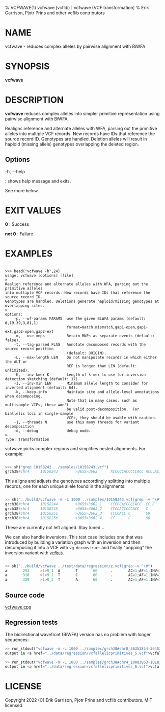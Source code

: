 % VCFWAVE(1) vcfwave (vcflib) | vcfwave (VCF transformation)
% Erik Garrison, Pjotr Prins and other vcflib contributors

# NAME

vcfwave - reduces complex alleles by pairwise alignment with BiWFA

# SYNOPSIS

**vcfwave**

# DESCRIPTION

**vcfwave** reduces complex alleles into simpler primitive representation using pairwise
alignment with BiWFA.

Realigns reference and alternate alleles with WFA, parsing out the primitive alleles
into multiple VCF records. New records have IDs that reference the source record ID.
Genotypes are handled. Deletion alleles will result in haploid (missing allele) genotypes
overlapping the deleted region.

## Options

-h, --help

: shows help message and exits.

See more below.

# EXIT VALUES

**0**
: Success

**not 0**
: Failure

# EXAMPLES


<!--

    >>> from pytest.rtest import run_stdout, head, cat, sh

-->

```

>>> head("vcfwave -h",24)
usage: vcfwave [options] [file]
>
Realign reference and alternate alleles with WFA, parsing out the primitive alleles
into multiple VCF records. New records have IDs that reference the source record ID.
Genotypes are handled. Deletions generate haploid/missing genotypes at overlapping sites.
>
options:
    -p, --wf-params PARAMS  use the given BiWFA params (default: 0,19,39,3,81,1)
                            format=match,mismatch,gap1-open,gap1-ext,gap2-open,gap2-ext
    -m, --use-mnps          Retain MNPs as separate events (default: false).
    -t, --tag-parsed FLAG   Annotate decomposed records with the source record position
                            (default: ORIGIN).
    -L, --max-length LEN    Do not manipulate records in which either the ALT or
                            REF is longer than LEN (default: unlimited).
    -K, --inv-kmer K        Length of k-mer to use for inversion detection sketching (default: 17).
    -I, --inv-min LEN       Minimum allele length to consider for inverted alignment (default: 64).
    -k, --keep-info         Maintain site and allele-level annotations when decomposing.
                            Note that in many cases, such as multisample VCFs, these won't
                            be valid post-decomposition.  For biallelic loci in single-sample
                            VCFs, they should be usable with caution.
    -j, --threads N         use this many threads for variant decomposition
    -d, --debug             debug mode.
>
Type: transformation

```

vcfwave picks complex regions and simplifies nested alignments. For example:

```python

>>> sh("grep 10158243 ../samples/10158243.vcf")
grch38#chr4     10158243        >3655>3662      ACCCCCACCCCCACC ACC,AC,ACCCCCACCCCCAC,ACCCCCACC,ACA     60      .       AC=64,3,2,3,1;AF=0.719101,0.0337079,0.0224719,0.0337079,0.011236;AN=89;AT=>3655>3656>3657>3658>3659>3660>3662,>3655>3656>3660>3662,>3655>3660>3662,>3655>3656>3657>3658>3660>3662,>3655>3656>3657>3660>3662,>3655>3656>3661>3662;NS=45;LV=0     GT      0|0     1|1     1|1     1|0     5|1     0|4     0|1     0|1     1|1     1|1     1|1     1|1     1|1     1|1     1|1     4|3     1|1     1|1     1|1     1|0     1|0     1|0     1|0     1|1     1|1     1|4     1|1     1|1     3|0     1|0     1|1     0|1     1|1     1|1     2|1     1|2     1|1     1|1     0|1     1|1     1|1     1|0     1|2     1|1     0

```

This aligns and adjusts the genotypes accordingly splitting into multiple records, one for each unique allele found in the alignments:

```python

>> sh("../build/vcfwave -m -L 1000 ../samples/10158243.vcf|grep -v ^\#")
grch38#chr4     10158244        >3655>3662_1    CCCCCACCCCCACC  CC,C    60      .       AC=1,3;AF=0.011236,0.0337079;INV=0,0;LEN=12,13;ORIGIN=grch38#chr4:10158243,grch38#chr4:10158243;TYPE=del,del    GT      0|0   0|0      0|0     0|0     1|0     0|0     0|0     0|0     0|0     0|0     0|0     0|0     0|0     0|0     0|0     0|0     0|0     0|0     0|0     0|0     0|0     0|0     0|0     0|0     0|0     0|0     0|0     0|0   0|0      0|0     0|0     0|0     0|0     0|0     2|0     0|2     0|0     0|0     0|0     0|0     0|0     0|0     0|2     0|0     0
grch38#chr4     10158245        >3655>3662_2    CCCCACCCCCACC   C       60      .       AC=64;AF=0.719101;INV=0;LEN=12;ORIGIN=grch38#chr4:10158243;TYPE=del     GT      0|0     1|1     1|1     1|0     .|1     0|0   0|1      0|1     1|1     1|1     1|1     1|1     1|1     1|1     1|1     0|0     1|1     1|1     1|1     1|0     1|0     1|0     1|0     1|1     1|1     1|0     1|1     1|1     0|0     1|0     1|1     0|1     1|1   1|1      .|1     1|.     1|1     1|1     0|1     1|1     1|1     1|0     1|.     1|1     0
grch38#chr4     10158251        >3655>3662_3    CCCCACC C       60      .       AC=3;AF=0.0337079;INV=0;LEN=6;ORIGIN=grch38#chr4:10158243;TYPE=del      GT      0|0     .|.     .|.     .|0     .|.     0|1     0|.   0|.      .|.     .|.     .|.     .|.     .|.     .|.     .|.     1|0     .|.     .|.     .|.     .|0     .|0     .|0     .|0     .|.     .|.     .|1     .|.     .|.     0|0     .|0     .|.     0|.     .|.     .|.   .|.      .|.     .|.     .|.     0|.     .|.     .|.     .|0     .|.     .|.     0
grch38#chr4     10158256        >3655>3662_4    CC      C       60      .       AC=2;AF=0.0224719;INV=0;LEN=1;ORIGIN=grch38#chr4:10158243;TYPE=del      GT      0|0     .|.     .|.     .|0     .|.     0|.     0|.   0|.      .|.     .|.     .|.     .|.     .|.     .|.     .|.     .|1     .|.     .|.     .|.     .|0     .|0     .|0     .|0     .|.     .|.     .|.     .|.     .|.     1|0     .|0     .|.     0|.     .|.     .|.   .|.      .|.     .|.     .|.     0|.     .|.     .|.     .|0     .|.     .|.     0

```

These are currently not left aligned. Stay tuned...

We can also handle inversions.
This test case includes one that was introduced by building a variation graph with an inversion and then decomposing it into a VCF with `vg deconstruct` and finally "popping" the inversion variant with [`vcfbub`](https://github.com/pangenome/vcfbub).

```python

>> sh("../build/vcfwave ../test/data/regression/z.vcf|grep -v ^\#")
a       293     >1>9_1  A       T       60      .       AC=1;AF=1;INV=1;LEN=1;ORIGIN=a:281;TYPE=snp     GT      1
a       310     >1>9_2  T       C       60      .       AC=1;AF=1;INV=1;LEN=1;ORIGIN=a:281;TYPE=snp     GT      1
a       329     >1>9_3  T       A       60      .       AC=1;AF=1;INV=1;LEN=1;ORIGIN=a:281;TYPE=snp     GT      1

```

## Source code

[vcfwave.cpp](../../src/vcfwave.cpp)

## Regression tests

The bidirectional wavefront (BiWFA) version has no problem with longer sequences:

```python
>> run_stdout("vcfwave -m -L 1000 ../samples/grch38#chr8_36353854-36453166.vcf", ext="vcf")
output in <a href="../data/regression/vcfallelicprimitives_5.vcf">vcfallelicprimitives_5.vcf</a>

>> run_stdout("vcfwave -m -L 1000 ../samples/grch38#chr4_10083863-10181258.vcf", ext="vcf")
output in <a href="../data/regression/vcfallelicprimitives_6.vcf">vcfallelicprimitives_6.vcf</a>

```

# LICENSE

Copyright 2022 (C) Erik Garrison, Pjotr Prins and vcflib contributors. MIT licensed.
